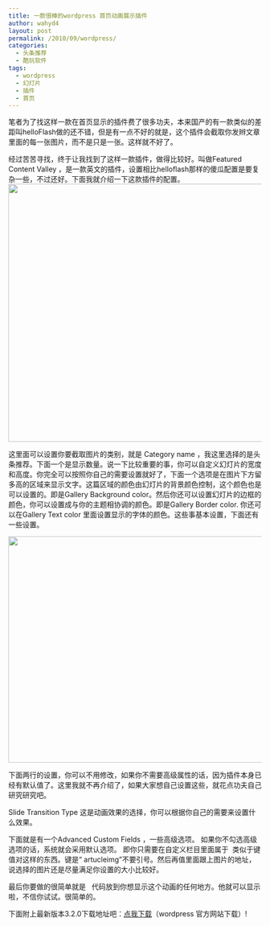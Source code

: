 ```yaml
---
title: 一款很棒的wordpress 首页动画展示插件
author: wahyd4
layout: post
permalink: /2010/09/wordpress/
categories:
  - 头条推荐
  - 酷玩软件
tags:
  - wordpress
  - 幻灯片
  - 插件
  - 首页
---
```

笔者为了找这样一款在首页显示的插件费了很多功夫，本来国产的有一款类似的差距叫helloFlash做的还不错，但是有一点不好的就是，这个插件会截取你发辫文章里面的每一张图片，而不是只是一张。这样就不好了。

经过苦苦寻找，终于让我找到了这样一款插件，做得比较好。叫做Featured Content Valley ，是一款英文的插件，设置相比helloflash那样的傻瓜配置是要复杂一些，不过还好。下面我就介绍一下这款插件的配置。[<img class="aligncenter size-large wp-image-300" title="8-15" src="http://www.junv.info/wp-content/uploads/2010/09/8-15-1024x513.png" alt="" width="1024" height="513" />][1]

这里面可以设置你要截取图片的类别，就是 Category name ，我这里选择的是头条推荐。下面一个是显示数量。说一下比较重要的事，你可以自定义幻灯片的宽度和高度。你完全可以按照你自己的需要设置就好了，下面一个选项是在图片下方留多高的区域来显示文字。这篇区域的颜色由幻灯片的背景颜色控制，这个颜色也是可以设置的。即是Gallery Background color。然后你还可以设置幻灯片的边框的颜色，你可以设置成与你的主题相协调的颜色。即是Gallery Border color. 你还可以在Gallery Text color 里面设置显示的字体的颜色。这些事基本设置，下面还有一些设置。

[<img class="aligncenter size-large wp-image-301" title="8-15-2" src="http://www.junv.info/wp-content/uploads/2010/09/8-15-2-1024x450.png" alt="" width="1024" height="450" />][2]

下面两行的设置，你可以不用修改，如果你不需要高级属性的话，因为插件本身已经有默认值了。这里我就不再介绍了，如果大家想自己设置这些，就花点功夫自己研究研究吧。

Slide Transition Type 这是动画效果的选择，你可以根据你自己的需要来设置什么效果。

下面就是有一个Advanced Custom Fields ，一些高级选项。 如果你不勾选高级选项的话，系统就会采用默认选项。 即你只需要在自定义栏目里面属于  类似于键值对这样的东西。键是“ artucleimg”不要引号。然后再值里面跟上图片的地址，说选择的图片还是尽量满足你设置的大小比较好。

最后你要做的很简单就是   代码放到你想显示这个动画的任何地方。他就可以显示啦，不信你试试。很简单的。

<span style="color: #ff0000;"><?php include (ABSPATH . ‘/wp-content/plugins/featured-content-gallery/gallery.php’); ?></span>

下面附上最新版本3.2.0下载地址吧：[点我下载][3]（wordpress 官方网站下载）!

 [1]: http://www.junv.info/wp-content/uploads/2010/09/8-15.png
 [2]: http://www.junv.info/wp-content/uploads/2010/09/8-15-2.png
 [3]: http://downloads.wordpress.org/plugin/featured-content-gallery.3.2.0.zip